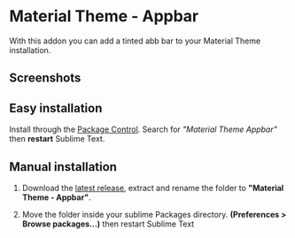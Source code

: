 # Material Theme - Appbar

With this addon you can add a tinted abb bar to your Material Theme installation.

## Screenshots

## Easy installation
Install through the [Package Control](https://packagecontrol.io/installation). Search for *"Material Theme Appbar"* then **restart** Sublime Text.

## Manual installation

1. Download the [latest release](https://github.com/equinusocio/material-theme-appbar/releases/latest), extract and rename the folder to **"Material Theme - Appbar"**.

2. Move the folder inside your sublime Packages directory. **(Preferences > Browse packages...)** then restart Sublime Text

